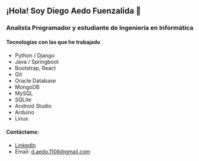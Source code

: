 ## ¡Hola! Soy Diego Aedo Fuenzalida  👋
### Analista Programador y estudiante de Ingeniería en Informática

#### Tecnologías con las que he trabajado
- Python / Django
- Java / Springboot
- Bootstrap, React
- Git
- Oracle Database
- MongoDB
- MySQL
- SQLite
- Android Studio
- Arduino
- Linux

#### Contáctame:
- [LinkedIn](https://www.linkedin.com/in/diego-aedo-fuenzalida/)
- Email: <d.aedo.1108@gmail.com>

